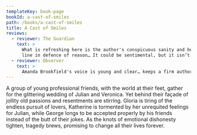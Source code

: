 ```yaml
---
templateKey: book-page
bookId: a-cast-of-smiles
path: /books/a-cast-of-smiles
title: A Cast of Smiles
reviews:
  - reviewer: The Guardian
    text: >
      What is refreshing here is the author's conspicuous sanity and her sharp
      line in defence of reason… It could be sentimental, but it isn’t.
  - reviewer: Observer
    text: >
      Amanda Brookfield's voice is young and clear… keeps a firm authorial hand
---
```


A group of young professional friends, with the world at their feet, gather for
the glittering wedding of Julian and Veronica. Yet behind their façade of
jollity old passions and resentments are stirring. Gloria is tiring of the
endless pursuit of lovers, Katherine is tormented by her unrequited feelings for
Julian, while George longs to be accepted properly by his friends instead of the
butt of their jokes. As the knots of emotional dishonesty tighten, tragedy
brews, promising to change all their lives forever.
